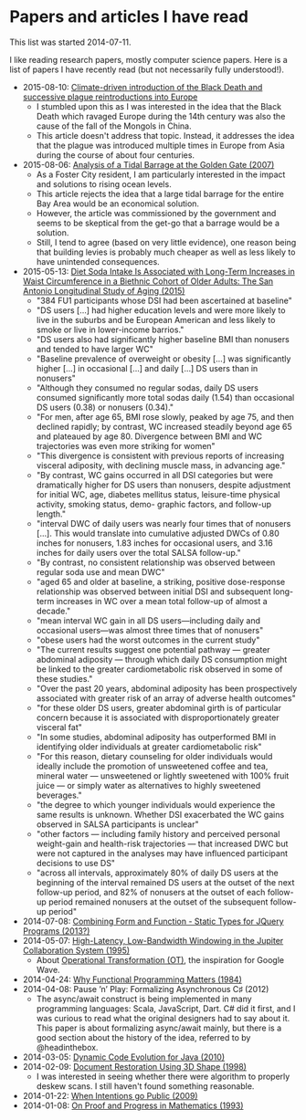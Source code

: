 # Papers and articles I have read

This list was started 2014-07-11.

I like reading research papers, mostly computer science papers. Here is a list of papers I have recently read (but not necessarily fully understood!).

- 2015-08-10: [Climate-driven introduction of the Black Death and successive plague reintroductions into Europe](http://www.pnas.org/content/112/10/3020.full.pdf)
    - I stumbled upon this as I was interested in the idea that the Black Death which ravaged Europe during the 14th century was also the cause of the fall of the Mongols in China.
    - This article doesn't address that topic. Instead, it addresses the idea that the plague was introduced multiple times in Europe from Asia during the course of about four centuries.
- 2015-08-06: [Analysis of a Tidal Barrage at the Golden Gate (2007)](http://www.bcdc.ca.gov/pdf/planning/Golden_Gate_Dam_Report.pdf)
    - As a Foster City resident, I am particularly interested in  the impact and solutions to rising ocean levels.
    - This article rejects the idea that a large tidal barrage for the entire Bay Area would be an economical solution.
    - However, the article was commissioned by the government and seems to be skeptical from the get-go that a barrage would be a solution.
    - Still, I tend to agree (based on very little evidence), one reason being that building levies is probably much cheaper as well as less likely to have unintended consequences.
- 2015-05-13: [Diet Soda Intake Is Associated with Long-Term Increases in Waist Circumference in a Biethnic Cohort of Older Adults: The San Antonio Longitudinal Study of Aging (2015)](http://onlinelibrary.wiley.com/store/10.1111/jgs.13376/asset/jgs13376.pdf?v=1&t=i9ohqsq1&s=7a97ce557e6f68e8de264dbb2867d2a9d4c32220)
    - "384 FU1 participants whose DSI had been ascertained at baseline"
    - "DS users […] had higher education levels and were more likely to live in the suburbs and be European American and less likely to smoke or live in lower-income barrios."
    - "DS users also had significantly higher baseline BMI than nonusers and tended to have larger WC"
    - "Baseline prevalence of overweight or obesity […] was significantly higher […] in occasional […] and daily […] DS users than in nonusers"
    - "Although they consumed no regular sodas, daily DS users consumed significantly more total sodas daily (1.54) than occasional DS users (0.38) or nonusers (0.34)."
    - "For men, after age 65, BMI rose slowly, peaked by age 75, and then declined rapidly; by contrast, WC increased steadily beyond age 65 and plateaued by age 80. Divergence between BMI and WC trajectories was even more striking for women"
    - "This divergence is consistent with previous reports of increasing visceral adiposity, with declining muscle mass, in advancing age."
    - "By contrast, WC gains occurred in all DSI categories but were dramatically higher for DS users than nonusers, despite adjustment for initial WC, age, diabetes mellitus status, leisure-time physical activity, smoking status, demo- graphic factors, and follow-up length."
    - "interval DWC of daily users was nearly four times that of nonusers […]. This would translate into cumulative adjusted DWCs of 0.80 inches for nonusers, 1.83 inches for occasional users, and 3.16 inches for daily users over the total SALSA follow-up."
    - "By contrast, no consistent relationship was observed between regular soda use and mean DWC"
    - "aged 65 and older at baseline, a striking, positive dose-response relationship was observed between initial DSI and subsequent long-term increases in WC over a mean total follow-up of almost a decade."
    - "mean interval WC gain in all DS users—including daily and occasional users—was almost three times that of nonusers"
    - "obese users had the worst outcomes in the current study"
    - "The current results suggest one potential pathway — greater abdominal adiposity — through which daily DS consumption might be linked to the greater cardiometabolic risk observed in some of these studies."
    - "Over the past 20 years, abdominal adiposity has been prospectively associated with greater risk of an array of adverse health outcomes"
    - "for these older DS users, greater abdominal girth is of particular concern because it is associated with disproportionately greater visceral fat"
    - "In some studies, abdominal adiposity has outperformed BMI in identifying older individuals at greater cardiometabolic risk"
    - "For this reason, dietary counseling for older individuals would ideally include the promotion of unsweetened coffee and tea, mineral water — unsweetened or lightly sweetened with 100% fruit juice — or simply water as alternatives to highly sweetened beverages."
    - "the degree to which younger individuals would experience the same results is unknown. Whether DSI exacerbated the WC gains observed in SALSA participants is unclear"
    - "other factors — including family history and perceived personal weight-gain and health-risk trajectories — that increased DWC but were not captured in the analyses may have influenced participant decisions to use DS"
    - "across all intervals, approximately 80% of daily DS users at the beginning of the interval remained DS users at the outset of the next follow-up period, and 82% of nonusers at the outset of each follow-up period remained nonusers at the outset of the subsequent follow- up period"
- 2014-07-08: [Combining Form and Function - Static Types for JQuery Programs (2013?)](http://cs.brown.edu/~sk/Publications/Papers/Published/lelk-types-jquery-programs/paper.pdf)
- 2014-05-07: [High-Latency, Low-Bandwidth Windowing in the Jupiter Collaboration System (1995)](http://lively-kernel.org/repository/webwerkstatt/!svn/bc/15693/projects/Collaboration/paper/Jupiter.pdf)
    - About [Operational Transformation (OT)](http://en.wikipedia.org/wiki/Operational_transformation), the inspiration for Google Wave.
- 2014-04-24: [Why Functional Programming Matters (1984)](https://www.cs.kent.ac.uk/people/staff/dat/miranda/whyfp90.pdf)
- 2014-04-08: Pause ’n’ Play: Formalizing Asynchronous C♯ (2012)
    - The async/await construct is being implemented in many programming languages: Scala, JavaScript, Dart. C# did it first, and I was curious to read what the original designers had to say about it. This paper is about formalizing async/await mainly, but there is a good section about the history of the idea, referred to by @headinthebox.
- 2014-03-05: [Dynamic Code Evolution for Java (2010)](http://ssw.jku.at/Research/Papers/Wuerthinger10a/Wuerthinger10a.pdf)
- 2014-02-09: [Document Restoration Using 3D Shape (1998)](https://www.comp.nus.edu.sg/~brown/pdf/iccv01_brown.pdf)
    - I was interested in seeing whether there were algorithm to properly deskew scans. I still haven't found something reasonable.
- 2014-01-22: [When Intentions go Public (2009)](http://www.psych.nyu.edu/gollwitzer/09_Gollwitzer_Sheeran_Seifert_Michalski_When_Intentions_.pdf)
- 2014-01-08: [On Proof and Progress in Mathematics (1993)](http://arxiv.org/pdf/math/9404236v1.pdf)
